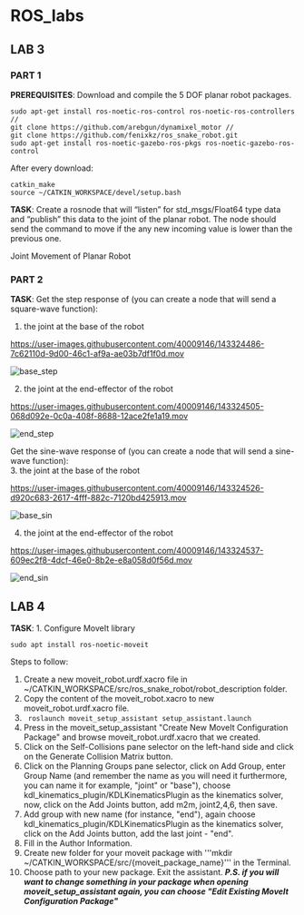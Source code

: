 # ROS_labs
## LAB 3
### PART 1

**PREREQUISITES**: Download and compile the 5 DOF planar robot packages.
```
sudo apt-get install ros-noetic-ros-control ros-noetic-ros-controllers //
git clone https://github.com/arebgun/dynamixel_motor //
git clone https://github.com/fenixkz/ros_snake_robot.git
sudo apt-get install ros-noetic-gazebo-ros-pkgs ros-noetic-gazebo-ros-control 
```
After every download: 
```
catkin_make
source ~/CATKIN_WORKSPACE/devel/setup.bash 
```
**TASK**: Create a rosnode that will “listen” for std_msgs/Float64 type data and “publish” this 
data to the joint of the planar robot. The node should send the command to move if 
the any new incoming value is lower than the previous one. 

Joint Movement of Planar Robot 


### PART 2
**TASK**: Get the step response of (you can create a node that will send a 
square-wave function):  
1. the joint at the base of the robot 

https://user-images.githubusercontent.com/40009146/143324486-7c62110d-9d00-46c1-af9a-ae03b7df1f0d.mov

![base_step](https://user-images.githubusercontent.com/40009146/143324706-9666152e-0d0e-4cbe-869c-04502b3d359b.png)


2. the joint at the end-effector of the robot 

https://user-images.githubusercontent.com/40009146/143324505-068d092e-0c0a-408f-8688-12ace2fe1a19.mov

![end_step](https://user-images.githubusercontent.com/40009146/143324720-5345a48a-cc5b-4b64-896d-9131d6a7eaee.png)

Get the sine-wave response of (you can create a node that will send a sine-wave 
function):  
3. the joint at the base of the robot 

https://user-images.githubusercontent.com/40009146/143324526-d920c683-2617-4fff-882c-7120bd425913.mov

![base_sin](https://user-images.githubusercontent.com/40009146/143324731-7c71d332-0e7e-4b5f-927a-6ae3bea5cf61.png)

4. the joint at the end-effector of the robot 

https://user-images.githubusercontent.com/40009146/143324537-609ec2f8-4dcf-46e0-8b2e-e8a058d0f56d.mov

![end_sin](https://user-images.githubusercontent.com/40009146/143324736-b7593ffc-8307-4d1a-8e39-38133a66419f.png)


## LAB 4

**TASK**: 1. Configure MoveIt library

```
sudo apt install ros-noetic-moveit
```
Steps to follow: 
1. Create a new moveit_robot.urdf.xacro file in ~/CATKIN_WORKSPACE/src/ros_snake_robot/robot_description folder. 
2. Copy the content of the  moveit_robot.xacro to new moveit_robot.urdf.xacro file. 
3. ``` roslaunch moveit_setup_assistant setup_assistant.launch```
4. Press in the moveit_setup_assistant "Create New MoveIt Configuration Package" and browse moveit_robot.urdf.xacro that we created. 
5. Click on the Self-Collisions pane selector on the left-hand side and click on the Generate Collision Matrix button.
6. Click on the Planning Groups pane selector, click on Add Group, enter Group Name (and remember the name as you will need it furthermore, you can name it for example, "joint" or "base"), choose kdl_kinematics_plugin/KDLKinematicsPlugin as the kinematics solver, now, click on the Add Joints button, add m2m, joint2,4,6, then save. 
7. Add group with new name (for instance, "end"), again choose kdl_kinematics_plugin/KDLKinematicsPlugin as the kinematics solver, click on the Add Joints button, add the last joint - "end". 
8. Fill in the Author Information.
9. Create new folder for your moveit package with '''mkdir ~/CATKIN_WORKSPACE/src/{moveit_package_name}''' in the Terminal.
10. Choose path to your new package. Exit the assistant. 
***P.S. if you will want to change something in your package when opening moveit_setup_assistant again, you can choose "Edit Existing MoveIt Configuration Package"***
